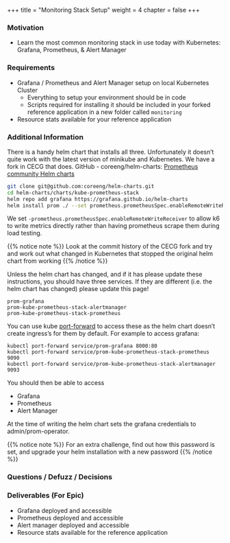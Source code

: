 +++
title = "Monitoring Stack Setup"
weight = 4
chapter = false
+++

### Motivation

* Learn the most common monitoring stack in use today with Kubernetes: Grafana, Prometheus, & Alert Manager

### Requirements

* Grafana / Prometheus and Alert Manager setup on local Kubernetes Cluster
  * Everything to setup your environment should be in code 
  * Scripts required for installing it should be included in your forked reference application in a new folder called `monitoring` 
* Resource stats available for your reference application

### Additional Information

There is a handy helm chart that installs all three. Unfortunately it doesn’t quite work with the latest version of minikube and Kubernetes. 
We have a fork in CECG that does. GitHub - coreeng/helm-charts: [Prometheus community Helm charts](https://github.com/coreeng/helm-charts)

```bash
git clone git@github.com:coreeng/helm-charts.git
cd helm-charts/charts/kube-prometheus-stack
helm repo add grafana https://grafana.github.io/helm-charts
helm install prom ./ --set prometheus.prometheusSpec.enableRemoteWriteReceiver=true
```

We set `-prometheus.prometheusSpec.enableRemoteWriteReceiver` to allow k6 to write metrics directly rather than having prometheus scrape them during load testing.

{{% notice note %}}
Look at the commit history of the CECG fork and try and work out what changed in Kubernetes that stopped the original helm chart from working
{{% /notice %}}

Unless the helm chart has changed, and if it has please update these instructions, you should have three services. If they are different (i.e. the helm chart has changed) please update this page!

```
prom-grafana
prom-kube-prometheus-stack-alertmanager
prom-kube-prometheus-stack-prometheus
 ```

You can use kube [port-forward](https://kubernetes.io/docs/tasks/access-application-cluster/port-forward-access-application-cluster/) to access these as the helm chart doesn’t create ingress’s for them by default.  For example to access grafana:


```
kubectl port-forward service/prom-grafana 8000:80
kubectl port-forward service/prom-kube-prometheus-stack-prometheus 9090
kubectl port-forward service/prom-kube-prometheus-stack-alertmanager 9093
```

You should then be able to access

* Grafana
* Prometheus
* Alert Manager

At the time of writing the helm chart sets the grafana credentials to admin/prom-operator.

{{% notice note %}}
For an extra challenge, find out how this password is set, and upgrade your helm installation with a new password
{{% /notice %}}

### Questions / Defuzz / Decisions

### Deliverables (For Epic)

* Grafana deployed and accessible
* Prometheus deployed and accessible
* Alert manager deployed and accessible
* Resource stats available for the reference application
